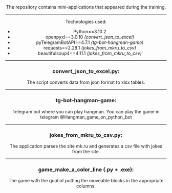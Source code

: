 <center>The repository contains mini-applications that appeared during the training.

* * *
Technologies used:
- Python==3.10.2
- openpyxl==3.0.10 *(convert_json_to_excel)*
- pyTelegramBotAPI==4.7.1 *(tg-bot-hangman-game)*
- requests==2.28.1 *(jokes_from_mkru_to_csv)*
- beautifulsoup4==4.11.1 *(jokes_from_mkru_to_csv)*


* * *
### convert_json_to_excel.py:
The script converts data from json format to xlsx tables.
* * *
### tg-bot-hangman-game:
Telegram bot where you can play hangman. 
You can play the game in telegram @Hangman_game_on_python_bot 
* * *
### jokes_from_mkru_to_csv.py:
The application parses the site mk.ru and generates a csv file with jokes from the site.
* * *
### game_make_a_color_line (.py + .exe):
The game with the goal of putting the moveable blocks in the appropriate columns.
</center>
